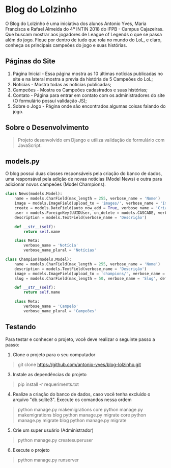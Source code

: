 # Blog do Lolzinho

O Blog do Lolzinho é uma iniciativa dos alunos Antonio Yves, Maria Francisca e Rafael Almeida do 4º INTIN 2018 do IFPB - Campus Cajazeiras. Que buscam mostrar aos jogadores de League of Legends o que se passa além do jogo. Fique por dentro de tudo que rola no mundo do LoL, e claro, conheça os principais campeões do jogo e suas histórias. 

## Páginas do Site
1. Página Inicial - Essa página mostra as 10 últimas notícias publicadas no site e na lateral mostra a previa da história de 5 Campeões do LoL;
2. Notícias - Mostra todas as notícias publicadas;
3. Campeões - Mostra os Campeões cadastrados e suas histórias;
4. Contato - Página para entrar em contato com os administradores do site (O formulário possuí validação JS);
5. Sobre o Jogo - Página onde são encontrados algumas coisas falando do jogo.

## Sobre o Desenvolvimento
> Projeto desenvolvido em Django e utiliza validação de formulário com JavaScript.

## models.py
O blog possui duas classes responsáveis pela criação do banco de dados, uma responsável pela adição de novas notícias (Model News) e outra para adicionar novos campeões (Model Champions).

```python
class News(models.Model):
	name = models.CharField(max_length = 255, verbose_name = 'Nome')
	image = models.ImageField(upload_to = 'images/', verbose_name = 'Imagem')
	create = models.DateField(auto_now_add = True, verbose_name = 'Criado em')
	user = models.ForeignKey(UUIDUser, on_delete = models.CASCADE, verbose_name = 'Usuário', related_name = 'users')
	description = models.TextField(verbose_name = 'Descrição')

	def __str__(self):
		return self.name

	class Meta:
		verbose_name = 'Notícia'
		verbose_name_plural = 'Notícias'
```

```python
class Champion(models.Model):
	name = models.CharField(max_length = 255, verbose_name = 'Nome')
	description = models.TextField(verbose_name = 'Descrição')
	image = models.ImageField(upload_to = 'champions/', verbose_name = 'Imagem')
	slug = models.CharField(max_length = 50, verbose_name = 'Slug', default = 'Slug')

	def __str__(self):
		return self.name

	class Meta:
		verbose_name = 'Campeão'
		verbose_name_plural = 'Campeões'
```

## Testando
Para testar e conhecer o projeto, você deve realizar o seguinte passo a passo:
1. Clone o projeto para o seu computador 
> git clone https://github.com/antonio-yves/blog-lolzinho.git
3. Instale as dependências do projeto
> pip install -r requeriments.txt
4. Realize a criação do banco de dados, caso você tenha excluído o arquivo "db.sqlite3". Execute os comandos nessa ordem
> python manage.py makemigrations core
> python manage.py makemigrations blog
> python manage.py migrate core
> python manage.py migrate blog
> python manage.py migrate
5. Crie um super usuário (Administrador)
> python manage.py createsuperuser
6. Execute o projeto
> python manage.py runserver


